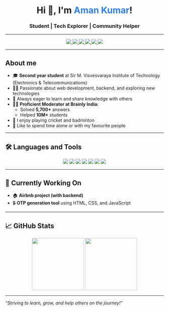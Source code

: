 <!-- Profile Header -->
<h1 align="center">Hi 👋, I'm <span style="color:#2F80ED">Aman Kumar</span>!</h1>
<h3 align="center">Student | Tech Explorer | Community Helper</h3>

---

<!-- Social Links -->
<p align="center">
  <a href="https://www.linkedin.com/in/aman-kumar-239920273" target="_blank">
    <img src="https://img.shields.io/badge/-LinkedIn-0A66C2?style=for-the-badge&logo=linkedin&logoColor=white"/>
  </a>
  <a href="https://x.com/amansharma264" target="_blank">
    <img src="https://img.shields.io/badge/-Twitter-1DA1F2?style=for-the-badge&logo=twitter&logoColor=white"/>
  </a>
  <a href="https://brainly.in/profile/amansharma264-7405793" target="_blank">
    <img src="https://img.shields.io/badge/-Brainly-3575E6?style=for-the-badge&logo=brainly&logoColor=white"/>
  </a>
  <a href="https://leetcode.com/u/amansharma264/" target="_blank">
    <img src="https://img.shields.io/badge/-LeetCode-F89F1B?style=for-the-badge&logo=leetcode&logoColor=white"/>
  </a>
  <a href="https://www.geeksforgeeks.org/user/amansharma264/" target="_blank">
    <img src="https://img.shields.io/badge/-GeeksforGeeks-0F9D58?style=for-the-badge&logo=geeksforgeeks&logoColor=white"/>
  </a>
  <a href="https://codeforces.com/profile/amansharma264" target="_blank">
    <img src="https://img.shields.io/badge/-Codeforces-1F8ACB?style=for-the-badge&logo=codeforces&logoColor=white"/>
  </a>
</p>

---

## About me

- 🎓 **Second year student** at Sir M. Visvesvaraya Institute of Technology (Electronics & Telecommunications)
- 👨‍💻 Passionate about web development, backend, and exploring new technologies
- 🌱 Always eager to learn and share knowledge with others
- 🧑‍🏫 **Proficient Moderator at Brainly India:**  
  - Solved **5,700+** answers  
  - Helped **10M+** students
- 🏏 I enjoy playing cricket and badminton  
- 🧘 Like to spend time alone or with my favourite people

---

## 🛠️ Languages and Tools

<p align="center">
  <img src="https://img.shields.io/badge/HTML5-E34F26?style=for-the-badge&logo=html5&logoColor=fff"/>
  <img src="https://img.shields.io/badge/CSS3-1572B6?style=for-the-badge&logo=css3&logoColor=fff"/>
  <img src="https://img.shields.io/badge/JavaScript-F7DF1E?style=for-the-badge&logo=javascript&logoColor=000"/>
  <img src="https://img.shields.io/badge/Node.js-339933?style=for-the-badge&logo=nodedotjs&logoColor=fff"/>
  <img src="https://img.shields.io/badge/MySQL-4479A1?style=for-the-badge&logo=mysql&logoColor=fff"/>
  <img src="https://img.shields.io/badge/MongoDB-47A248?style=for-the-badge&logo=mongodb&logoColor=fff"/>
  <img src="https://img.shields.io/badge/C++-00599C?style=for-the-badge&logo=c%2B%2B&logoColor=fff"/>
</p>

---

## 🚧 Currently Working On

- 🏠 **Airbnb project (with backend)**
- 🔒 **OTP generation tool** using HTML, CSS, and JavaScript

---

## 📈 GitHub Stats

<p align="center">
  <img src="https://github-readme-stats.vercel.app/api?username=amansharma264&show_icons=true&theme=radical" height="165"/>
  <img src="https://github-readme-stats.vercel.app/api/top-langs/?username=amansharma264&layout=compact&theme=radical" height="165"/>
</p>

---

_“Striving to learn, grow, and help others on the journey!”_
